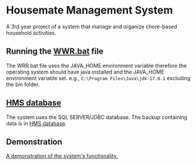 # Housemate Management System
A 3rd year project of a system that manage and organize chore-based household activities.

## Running the [WWR.bat](/out/artifacts/WRR_jar/WRR.bat) file
The WRR.bat file uses the JAVA_HOME environment variable therefore the operating system should have java installed and the JAVA_HOME environment variable set. e.g.,  `C:\Program Files\Java\jdk-17.0.1` excluding the bin folder.

## [HMS database](/database/HMS)
The system uses the SQL SERVER/JDBC database. The backup containing data is in [HMS database](/database).

## Demonstration
[A demonstration of the system's functionality.](https://youtu.be/PQpv2Fro_6s)
